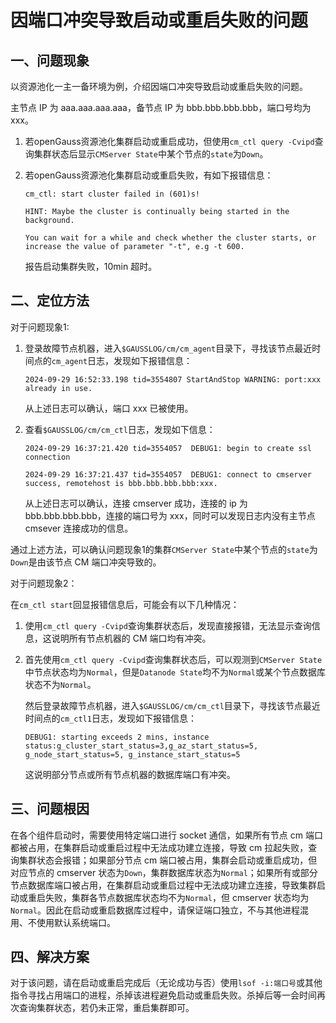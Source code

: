 # 因端口冲突导致启动或重启失败的问题

## 一、问题现象

以资源池化一主一备环境为例，介绍因端口冲突导致启动或重启失败的问题。

主节点 IP 为 aaa.aaa.aaa.aaa，备节点 IP 为 bbb.bbb.bbb.bbb，端口号均为 xxx。

1.  若openGauss资源池化集群启动或重启成功，但使用`cm_ctl query -Cvipd`查询集群状态后显示`CMServer State`中某个节点的`state`为`Down`。

2.  若openGauss资源池化集群启动或重启失败，有如下报错信息：

    ```shell
    cm_ctl: start cluster failed in (601)s!
    
    HINT: Maybe the cluster is continually being started in the background.

    You can wait for a while and check whether the cluster starts, or increase the value of parameter "-t", e.g -t 600.
    ```

    报告启动集群失败，10min 超时。

## 二、定位方法

对于问题现象1:

1. 登录故障节点机器，进入`$GAUSSLOG/cm/cm_agent`目录下，寻找该节点最近时间点的`cm_agent`日志，发现如下报错信息：

    ```shell
    2024-09-29 16:52:33.198 tid=3554807 StartAndStop WARNING: port:xxx already in use.
    ```

   从上述日志可以确认，端口 xxx 已被使用。

2. 查看`$GAUSSLOG/cm/cm_ctl`日志，发现如下信息：

    ```shell
    2024-09-29 16:37:21.420 tid=3554057  DEBUG1: begin to create ssl connection

    2024-09-29 16:37:21.437 tid=3554057  DEBUG1: connect to cmserver success, remotehost is bbb.bbb.bbb.bbb:xxx.
    ```

   从上述日志可以确认，连接 cmserver 成功，连接的 ip 为 bbb.bbb.bbb.bbb，连接的端口号为 xxx，同时可以发现日志内没有主节点 cmsever 连接成功的信息。

通过上述方法，可以确认问题现象1的集群`CMServer State`中某个节点的`state`为`Down`是由该节点 CM 端口冲突导致的。

对于问题现象2：

在`cm_ctl start`回显报错信息后，可能会有以下几种情况：

1. 使用`cm_ctl query -Cvipd`查询集群状态后，发现直接报错，无法显示查询信息，这说明所有节点机器的 CM 端口均有冲突。

2. 首先使用`cm_ctl query -Cvipd`查询集群状态后，可以观测到`CMServer State`中节点状态均为`Normal`，但是`Datanode State`均不为`Normal`或某个节点数据库状态不为`Normal`。

    然后登录故障节点机器，进入`$GAUSSLOG/cm/cm_ctl`目录下，寻找该节点最近时间点的`cm_ctl1`日志，发现如下报错信息：

    ```shell
    DEBUG1: starting exceeds 2 mins, instance status:g_cluster_start_status=3,g_az_start_status=5, g_node_start_status=5, g_instance_start_status=5
    ```

    这说明部分节点或所有节点机器的数据库端口有冲突。

## 三、问题根因

在各个组件启动时，需要使用特定端口进行 socket 通信，如果所有节点 cm 端口都被占用，在集群启动或重启过程中无法成功建立连接，导致 cm 拉起失败，查询集群状态会报错；如果部分节点 cm 端口被占用，集群会启动或重启成功，但对应节点的 cmserver 状态为`Down`，集群数据库状态为`Normal`；如果所有或部分节点数据库端口被占用，在集群启动或重启过程中无法成功建立连接，导致集群启动或重启失败，集群各节点数据库状态均不为`Normal`，但 cmserver 状态均为`Normal`。因此在启动或重启数据库过程中，请保证端口独立，不与其他进程混用、不使用默认系统端口。

## 四、解决方案

对于该问题，请在启动或重启完成后（无论成功与否）使用`lsof -i:端口号`或其他指令寻找占用端口的进程，杀掉该进程避免启动或重启失败。杀掉后等一会时间再次查询集群状态，若仍未正常，重启集群即可。